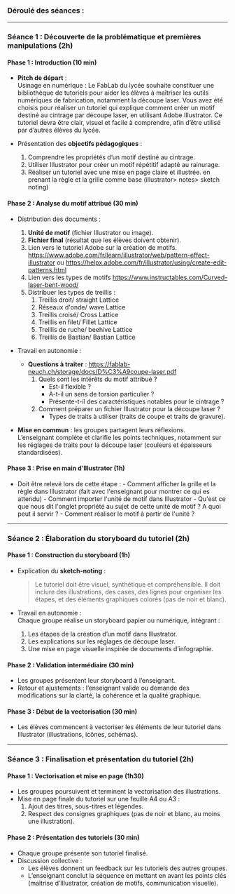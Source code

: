 ### **Déroulé des séances :**

---

### **Séance 1 : Découverte de la problématique et premières manipulations (2h)**

#### **Phase 1 : Introduction (10 min)**

- **Pitch de départ** :  
    Usinage en numérique : 
    Le FabLab du lycée souhaite constituer une bibliothèque de tutoriels pour aider les élèves à maîtriser les outils numériques de fabrication, notamment la découpe laser. Vous avez été choisis pour réaliser un tutoriel qui explique comment créer un motif destiné au cintrage par découpe laser, en utilisant Adobe Illustrator. Ce tutoriel devra être clair, visuel et facile à comprendre, afin d’être utilisé par d’autres élèves du lycée.
    
- Présentation des **objectifs pédagogiques** :
    
    1. Comprendre les propriétés d’un motif destiné au cintrage.
    2. Utiliser Illustrator pour créer un motif répétitif adapté au rainurage.
    3. Réaliser un tutoriel avec une mise en page claire et illustrée. en prenant la règle et la grille comme base (illustrator> notes> sketch noting)

#### **Phase 2 : Analyse du motif attribué (30 min)**

- Distribution des documents :
    
    1. **Unité de motif** (fichier Illustrator ou image).
    2. **Fichier final** (résultat que les élèves doivent obtenir).
    3. Lien vers le tutoriel Adobe sur la création de motifs. https://www.adobe.com/fr/learn/illustrator/web/pattern-effect-illustrator ou https://helpx.adobe.com/fr/illustrator/using/create-edit-patterns.html
    4. Lien vers les types de motifs https://www.instructables.com/Curved-laser-bent-wood/
    5. Distribuer les types de treillis : 
	    1. Treillis droit/ straight Lattice
	    2. Réseaux d'onde/ wave Lattice
	    3. Treillis croisé/ Cross Lattice
	    4. Treillis en filet/ Fillet Lattice
	    5. Treillis de ruche/ beehive Lattice
	    6.  Treillis de Bastian/ Bastian Lattice

- Travail en autonomie :
    
    - **Questions à traiter** : https://fablab-neuch.ch/storage/docs/D%C3%A9coupe-laser.pdf
        1. Quels sont les intérêts du motif attribué ?
            - Est-il flexible ?
            - A-t-il un sens de torsion particulier ?
            - Présente-t-il des caractéristiques notables pour le cintrage ?
        2. Comment préparer un fichier Illustrator pour la découpe laser ?
            - Types de traits à utiliser (traits de coupe et traits de gravure).
- **Mise en commun** : les groupes partagent leurs réflexions.  
    L’enseignant complète et clarifie les points techniques, notamment sur les réglages de traits pour la découpe laser (couleurs et épaisseurs standardisées).

#### **Phase 3 : Prise en main d’Illustrator (1h)**
- Doit être relevé lors de cette étape : 
	   - Comment afficher la grille et la règle dans Illustrator (fait avec l'enseignant pour montrer ce qui es attendu)
	   - Comment importer l'unité de motif dans Illustrator
	   - Qu'est ce que nous dit l'onglet propriété au sujet de cette unité de motif ? A quoi peut il servir ? 
	   - Comment réaliser le motif à partir de l'unité ? 
---

### **Séance 2 : Élaboration du storyboard du tutoriel (2h)**

#### **Phase 1 : Construction du storyboard (1h)**

- Explication du **sketch-noting** :
    
    > Le tutoriel doit être visuel, synthétique et compréhensible. Il doit inclure des illustrations, des cases, des lignes pour organiser les étapes, et des éléments graphiques colorés (pas de noir et blanc).
    
- Travail en autonomie :  
    Chaque groupe réalise un storyboard papier ou numérique, intégrant :
    
    1. Les étapes de la création d’un motif dans Illustrator.
    2. Les explications sur les réglages de découpe laser.
    3. Une mise en page visuelle inspirée de documents d’infographie.

#### **Phase 2 : Validation intermédiaire (30 min)**

- Les groupes présentent leur storyboard à l’enseignant.
- Retour et ajustements : l’enseignant valide ou demande des modifications sur la clarté, la cohérence et la qualité graphique.

#### **Phase 3 : Début de la vectorisation (30 min)**

- Les élèves commencent à vectoriser les éléments de leur tutoriel dans Illustrator (illustrations, icônes, schémas).

---

### **Séance 3 : Finalisation et présentation du tutoriel (2h)**

#### **Phase 1 : Vectorisation et mise en page (1h30)**

- Les groupes poursuivent et terminent la vectorisation des illustrations.
- Mise en page finale du tutoriel sur une feuille A4 ou A3 :
    1. Ajout des titres, sous-titres et légendes.
    2. Respect des consignes graphiques (pas de noir et blanc, au moins une illustration).

#### **Phase 2 : Présentation des tutoriels (30 min)**

- Chaque groupe présente son tutoriel finalisé.
- Discussion collective :
    - Les élèves donnent un feedback sur les tutoriels des autres groupes.
    - L’enseignant conclut la séquence en mettant en avant les points clés (maîtrise d’Illustrator, création de motifs, communication visuelle).